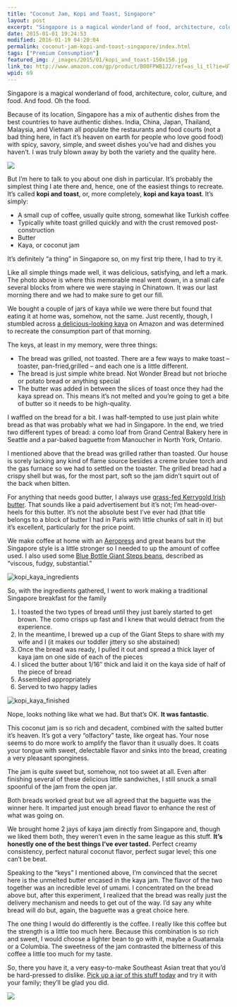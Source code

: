 ```yaml
---
title: "Coconut Jam, Kopi and Toast, Singapore"
layout: post
excerpt: "Singapore is a magical wonderland of food, architecture, color, culture, and food. And food. Oh the food."
date: 2015-01-01 19:24:53
modified: 2016-01-19 04:20:04
permalink: coconut-jam-kopi-and-toast-singapore/index.html
tags: ["Premium Consumption"]
featured_img: /_images/2015/01/kopi_and_toast-150x150.jpg
link_to: http://www.amazon.com/gp/product/B00FPWB1J2/ref=as_li_tl?ie=UTF8&camp=1789&creative=9325&creativeASIN=B00FPWB1J2&linkCode=as2&tag=joshcanhelp-20&linkId=AMJGUYEYGDWLZCHC
wpid: 69
---
```



Singapore is a magical wonderland of food, architecture, color, culture, and food. And food. Oh the food.

Because of its location, Singapore has a mix of authentic dishes from the best countries to have authentic dishes. India, China, Japan, Thailand, Malaysia, and Vietnam all populate the restaurants and food courts (not a bad thing here, in fact it’s heaven on earth for people who love good food) with spicy, savory, simple, and sweet dishes you’ve had and dishes you haven’t. I was truly blown away by both the variety and the quality here.

![](/_images/2015/01/kopi_and_toast.jpg)

But I’m here to talk to you about one dish in particular. It’s probably the simplest thing I ate there and, hence, one of the easiest things to recreate. It’s called **kopi and toast**, or, more completely, **kopi and kaya toast**. It’s simply:

- A small cup of coffee, usually quite strong, somewhat like Turkish coffee
- Typically white toast grilled quickly and with the crust removed post-construction
- Butter
- Kaya, or coconut jam

It’s definitely “a thing” in Singapore so, on my first trip there, I had to try it.

Like all simple things made well, it was delicious, satisfying, and left a mark. The photo above is where this memorable meal went down, in a small cafe several blocks from where we were staying in Chinatown. It was our last morning there and we had to make sure to get our fill.

We bought a couple of jars of kaya while we were there but found that eating it at home was, somehow, not the same. Just recently, though, I stumbled across [a delicious-looking kaya](http://www.amazon.com/gp/product/B00FPWB1J2/ref=as_li_tl?ie=UTF8&camp=1789&creative=9325&creativeASIN=B00FPWB1J2&linkCode=as2&tag=joshcanhelp-20&linkId=AMJGUYEYGDWLZCHC) on Amazon and was determined to recreate the consumption part of that morning.

The keys, at least in my memory, were three things:

- The bread was grilled, not toasted. There are a few ways to make toast – toaster, pan-fried,grilled – and each one is a little different.
- The bread is just simple white bread. Not Wonder Bread but not brioche or potato bread or anything special
- The butter was added in between the slices of toast once they had the kaya spread on. This means it’s not melted and you’re going to get a bite of butter so it needs to be high-quality.

I waffled on the bread for a bit. I was half-tempted to use just plain white bread as that was probably what we had in Singapore. In the end, we tried two different types of bread: a como loaf from Grand Central Bakery here in Seattle and a par-baked baguette from Manoucher in North York, Ontario.

I mentioned above that the bread was grilled rather than toasted. Our house is sorely lacking any kind of flame source besides a creme brulee torch and the gas furnace so we had to settled on the toaster. The grilled bread had a crispy shell but was, for the most part, soft so the jam didn’t squirt out of the back when bitten.

For anything that needs good butter, I always use [grass-fed Kerrygold Irish butter](http://www.amazon.com/gp/product/B007N6Z5J0/ref=as_li_tl?ie=UTF8&camp=1789&creative=390957&creativeASIN=B007N6Z5J0&linkCode=as2&tag=joshcanhelp-20&linkId=GNKB3NLIRJFAUUIE). That sounds like a paid advertisement but it’s not; I’m head-over-heels for this butter. It’s not the absolute best I’ve ever had (that title belongs to a block of butter I had in Paris with little chunks of salt in it) but it’s excellent, particularly for the price point.

We make coffee at home with an [Aeropress](http://www.amazon.com/gp/product/B0047BIWSK/ref=as_li_tl?ie=UTF8&camp=1789&creative=390957&creativeASIN=B0047BIWSK&linkCode=as2&tag=joshcanhelp-20&linkId=WOFSPEQT6VI7IN53) and great beans but the Singapore style is a little stronger so I needed to up the amount of coffee used. I also used some [Blue Bottle Giant Steps beans](/blue-bottle-giant-steps/), described as “viscous, fudgy, substantial.”

![kopi_kaya_ingredients](/_images/2015/01/kopi_kaya_ingredients-e1421628032841.jpg)

So, with the ingredients gathered, I went to work making a traditional Singapore breakfast for the family

1. I toasted the two types of bread until they just barely started to get brown. The como crisps up fast and I knew that would detract from the experience.
2. In the meantime, I brewed up a cup of the Giant Steps to share with my wife and I (it makes our toddler jittery so she abstained)
3. Once the bread was ready, I pulled it out and spread a thick layer of kaya jam on one side of each of the pieces
4. I sliced the butter about 1/16″ thick and laid it on the kaya side of half of the piece of bread
5. Assembled appropriately
6. Served to two happy ladies

![kopi_kaya_finished](/_images/2015/01/kopi_kaya_finished.jpg)

Nope, looks nothing like what we had. But that’s OK. **It was fantastic**.

This coconut jam is so rich and decadent, combined with the salted butter it’s heaven. It’s got a very “olfactory” taste, like orgeat has. Your nose seems to do more work to amplify the flavor than it usually does. It coats your tongue with sweet, delectable flavor and sinks into the bread, creating a very pleasant sponginess.

The jam is quite sweet but, somehow, not too sweet at all. Even after finishing several of these delicious little sandwiches, I still snuck a small spoonful of the jam from the open jar.

Both breads worked great but we all agreed that the baguette was the winner here. It imparted just enough bread flavor to enhance the rest of what was going on.

We brought home 2 jays of kaya jam directly from Singapore and, though we liked them both, they weren’t even in the same league as this stuff. **It’s honestly one of the best things I’ve ever tasted.** Perfect creamy consistency, perfect natural coconut flavor, perfect sugar level; this one can’t be beat.

Speaking to the “keys” I mentioned above, I’m convinced that the secret here is the unmelted butter encased in the kaya jam. The flavor of the two together was an incredible level of umami. I concentrated on the bread above but, after this experiment, I realized that the bread was really just the delivery mechanism and needs to get out of the way. I’d say any white bread will do but, again, the baguette was a great choice here.

The one thing I would do differently is the coffee. I really like this coffee but the strength is a little too much here. Because this combination is so rich and sweet, I would choose a lighter bean to go with it, maybe a Guatamala or a Columbia. The sweetness of the jam contrasted the bitterness of this coffee a little too much for my taste.

So, there you have it, a very easy-to-make Southeast Asian treat that you’d be hard-pressed to dislike. [Pick up a jar of this stuff today](http://www.amazon.com/gp/product/B00FPWB1J2/ref=as_li_tl?ie=UTF8&camp=1789&creative=9325&creativeASIN=B00FPWB1J2&linkCode=as2&tag=joshcanhelp-20&linkId=AMJGUYEYGDWLZCHC) and try it with your family; they’ll be glad you did.

![](/_images/2015/02/pc_logo_023.png)
